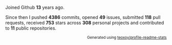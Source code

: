 Joined Github **13** years ago.

Since then I pushed **4386** commits, opened **49** issues, submitted **118** pull requests, received **753** stars across **308** personal projects and contributed to **11** public repositories.

<p align="right"><sub>Generated using <a href="https://github.com/marketplace/actions/profile-readme-stats">teoxoy/profile-readme-stats</a></sub></p>
